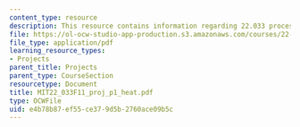 ```yaml
---
content_type: resource
description: This resource contains information regarding 22.033 process heat.
file: https://ol-ocw-studio-app-production.s3.amazonaws.com/courses/22-033-nuclear-systems-design-project-fall-2011/e4b78b87ef55ce379d5b2760ace09b5c_MIT22_033F11_proj_p1_heat.pdf
file_type: application/pdf
learning_resource_types:
- Projects
parent_title: Projects
parent_type: CourseSection
resourcetype: Document
title: MIT22_033F11_proj_p1_heat.pdf
type: OCWFile
uid: e4b78b87-ef55-ce37-9d5b-2760ace09b5c
---
```


